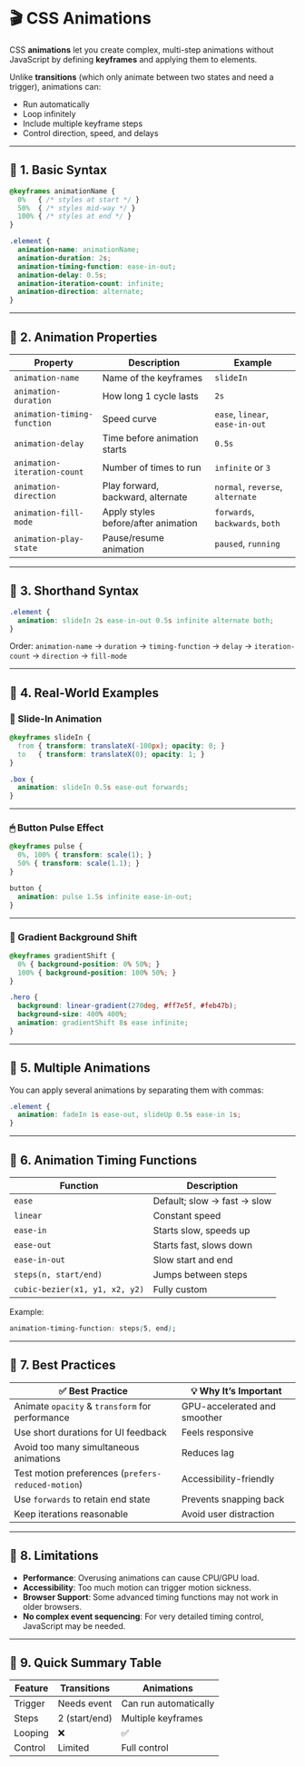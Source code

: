 # 🎬 CSS Animations 

CSS **animations** let you create complex, multi-step animations without JavaScript by defining **keyframes** and applying them to elements.

Unlike **transitions** (which only animate between two states and need a trigger), animations can:

* Run automatically
* Loop infinitely
* Include multiple keyframe steps
* Control direction, speed, and delays

---

## 📌 1. Basic Syntax

```css
@keyframes animationName {
  0%   { /* styles at start */ }
  50%  { /* styles mid-way */ }
  100% { /* styles at end */ }
}

.element {
  animation-name: animationName;
  animation-duration: 2s;
  animation-timing-function: ease-in-out;
  animation-delay: 0.5s;
  animation-iteration-count: infinite;
  animation-direction: alternate;
}
```

---

## 📌 2. Animation Properties

| Property                    | Description                         | Example                          |
| --------------------------- | ----------------------------------- | -------------------------------- |
| `animation-name`            | Name of the keyframes               | `slideIn`                        |
| `animation-duration`        | How long 1 cycle lasts              | `2s`                             |
| `animation-timing-function` | Speed curve                         | `ease`, `linear`, `ease-in-out`  |
| `animation-delay`           | Time before animation starts        | `0.5s`                           |
| `animation-iteration-count` | Number of times to run              | `infinite` or `3`                |
| `animation-direction`       | Play forward, backward, alternate   | `normal`, `reverse`, `alternate` |
| `animation-fill-mode`       | Apply styles before/after animation | `forwards`, `backwards`, `both`  |
| `animation-play-state`      | Pause/resume animation              | `paused`, `running`              |

---

## 📌 3. Shorthand Syntax

```css
.element {
  animation: slideIn 2s ease-in-out 0.5s infinite alternate both;
}
```

Order:
`animation-name` → `duration` → `timing-function` → `delay` → `iteration-count` → `direction` → `fill-mode`

---

## 📌 4. Real-World Examples

### 🎯 Slide-In Animation

```css
@keyframes slideIn {
  from { transform: translateX(-100px); opacity: 0; }
  to   { transform: translateX(0); opacity: 1; }
}

.box {
  animation: slideIn 0.5s ease-out forwards;
}
```

---

### 🖱 Button Pulse Effect

```css
@keyframes pulse {
  0%, 100% { transform: scale(1); }
  50% { transform: scale(1.1); }
}

button {
  animation: pulse 1.5s infinite ease-in-out;
}
```

---

### 🌈 Gradient Background Shift

```css
@keyframes gradientShift {
  0% { background-position: 0% 50%; }
  100% { background-position: 100% 50%; }
}

.hero {
  background: linear-gradient(270deg, #ff7e5f, #feb47b);
  background-size: 400% 400%;
  animation: gradientShift 8s ease infinite;
}
```

---

## 📌 5. Multiple Animations

You can apply several animations by separating them with commas:

```css
.element {
  animation: fadeIn 1s ease-out, slideUp 0.5s ease-in 1s;
}
```

---

## 📌 6. Animation Timing Functions

| Function                       | Description                 |
| ------------------------------ | --------------------------- |
| `ease`                         | Default; slow → fast → slow |
| `linear`                       | Constant speed              |
| `ease-in`                      | Starts slow, speeds up      |
| `ease-out`                     | Starts fast, slows down     |
| `ease-in-out`                  | Slow start and end          |
| `steps(n, start/end)`          | Jumps between steps         |
| `cubic-bezier(x1, y1, x2, y2)` | Fully custom                |

Example:

```css
animation-timing-function: steps(5, end);
```

---

## 📌 7. Best Practices

| ✅ Best Practice                                    | 💡 Why It’s Important        |
| -------------------------------------------------- | ---------------------------- |
| Animate `opacity` & `transform` for performance    | GPU-accelerated and smoother |
| Use short durations for UI feedback                | Feels responsive             |
| Avoid too many simultaneous animations             | Reduces lag                  |
| Test motion preferences (`prefers-reduced-motion`) | Accessibility-friendly       |
| Use `forwards` to retain end state                 | Prevents snapping back       |
| Keep iterations reasonable                         | Avoid user distraction       |

---

## 📌 8. Limitations

* **Performance**: Overusing animations can cause CPU/GPU load.
* **Accessibility**: Too much motion can trigger motion sickness.
* **Browser Support**: Some advanced timing functions may not work in older browsers.
* **No complex event sequencing**: For very detailed timing control, JavaScript may be needed.

---

## 📌 9. Quick Summary Table

| Feature | Transitions   | Animations            |
| ------- | ------------- | --------------------- |
| Trigger | Needs event   | Can run automatically |
| Steps   | 2 (start/end) | Multiple keyframes    |
| Looping | ❌             | ✅                     |
| Control | Limited       | Full control          |
